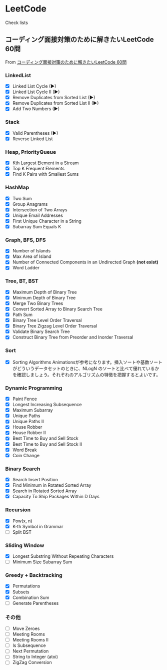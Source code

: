 # LeetCode
Check lists

## コーディング面接対策のために解きたいLeetCode 60問
From [コーディング面接対策のために解きたいLeetCode 60問](https://1kohei1.com/leetcode/)
### LinkedList
- [x] Linked List Cycle (▶)
- [x] Linked List Cycle II (▶)
- [x] Remove Duplicates from Sorted List (▶)
- [x] Remove Duplicates from Sorted List II (▶)
- [x] Add Two Numbers (▶)
### Stack
- [x] Valid Parentheses (▶)
- [x] Reverse Linked List
### Heap, PriorityQueue
- [x]  Kth Largest Element in a Stream
- [x] Top K Frequent Elements
- [x] Find K Pairs with Smallest Sums
### HashMap
- [x] Two Sum
- [x] Group Anagrams
- [x] Intersection of Two Arrays
- [x] Unique Email Addresses
- [x] First Unique Character in a String
- [x] Subarray Sum Equals K
### Graph, BFS, DFS
- [x] Number of Islands
- [x] Max Area of Island
- [x] Number of Connected Components in an Undirected Graph **(not exist)**
- [x] Word Ladder
### Tree, BT, BST
- [x] Maximum Depth of Binary Tree
- [x] Minimum Depth of Binary Tree
- [x] Merge Two Binary Trees
- [x] Convert Sorted Array to Binary Search Tree
- [x] Path Sum
- [x] Binary Tree Level Order Traversal
- [x] Binary Tree Zigzag Level Order Traversal
- [x] Validate Binary Search Tree
- [x] Construct Binary Tree from Preorder and Inorder Traversal
### Sort
- [x] Sorting Algorithms Animationsが参考になります。挿入ソートや基数ソートがどういうデータセットのときに、NLogN のソートと比べて優れているかを確認しましょう。それぞれのアルゴリズムの特徴を把握するとよいです。
### Dynamic Programming
- [x] Paint Fence
- [x] Longest Increasing Subsequence
- [x] Maximum Subarray
- [x] Unique Paths
- [x] Unique Paths II
- [x] House Robber
- [x] House Robber II
- [x] Best Time to Buy and Sell Stock
- [x] Best Time to Buy and Sell Stock II
- [x] Word Break
- [x] Coin Change
### Binary Search
- [x] Search Insert Position
- [x] Find Minimum in Rotated Sorted Array
- [x] Search in Rotated Sorted Array
- [x] Capacity To Ship Packages Within D Days
### Recursion
- [x] Pow(x, n)
- [x] K-th Symbol in Grammar
- [ ] Split BST
### Sliding Window
- [x] Longest Substring Without Repeating Characters
- [ ] Minimum Size Subarray Sum
### Greedy + Backtracking
- [x] Permutations
- [x] Subsets
- [x] Combination Sum
- [ ] Generate Parentheses
### その他
- [ ] Move Zeroes
- [ ] Meeting Rooms
- [ ] Meeting Rooms II
- [ ] Is Subsequence
- [ ] Next Permutation
- [ ] String to Integer (atoi)
- [ ] ZigZag Conversion
